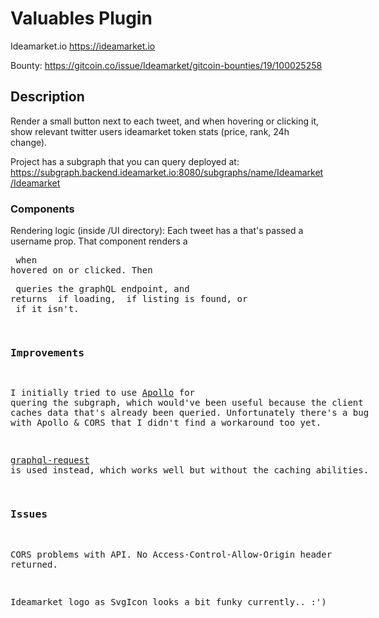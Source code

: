 # Valuables Plugin

Ideamarket.io <https://ideamarket.io>

Bounty: <https://gitcoin.co/issue/Ideamarket/gitcoin-bounties/19/100025258>

## Description

Render a small button next to each tweet, and when hovering or clicking it, show relevant twitter users ideamarket token stats (price, rank, 24h change).

Project has a subgraph that you can query deployed at: <https://subgraph.backend.ideamarket.io:8080/subgraphs/name/Ideamarket/Ideamarket>

### Components

Rendering logic (inside /UI directory): Each tweet has a <LogoButton> that's passed a username prop. That component renders a <Listing> when hovered on or clicked. Then <Listing> queries the graphQL endpoint, and returns <Loading> if loading, <Listed> if listing is found, or <NotListed> if it isn't.

### Improvements

I initially tried to use [Apollo](https://github.com/apollographql/apollo-client) for quering the subgraph, which would've been useful because the client caches data that's already been queried. Unfortunately there's a bug with Apollo & CORS that I didn't find a workaround too yet.

[graphql-request](https://github.com/prisma-labs/graphql-request) is used instead, which works well but without the caching abilities.

### Issues

CORS problems with API. No Access-Control-Allow-Origin header returned.

Ideamarket logo as SvgIcon looks a bit funky currently.. :')
